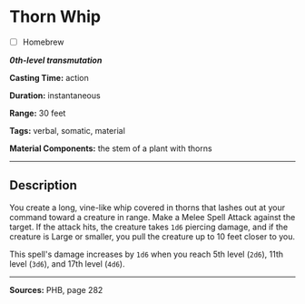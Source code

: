# Thorn Whip

- [ ] Homebrew

***0th-level transmutation***

**Casting Time:** action

**Duration:** instantaneous

**Range:** 30 feet

**Tags:** verbal, somatic, material

**Material Components:** the stem of a plant with thorns

---

## Description
You create a long, vine-like whip covered in thorns that lashes out at your command toward a creature in range.
Make a Melee Spell Attack against the target.
If the attack hits, the creature takes `1d6` piercing damage, and if the creature is Large or smaller, you pull the creature up to 10 feet closer to you.

This spell's damage increases by `1d6` when you reach 5th level (`2d6`), 11th level (`3d6`), and 17th level (`4d6`).

---

**Sources:** PHB, page 282
